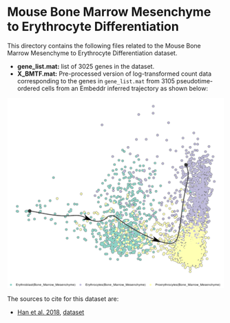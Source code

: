# Mouse Bone Marrow Mesenchyme to Erythrocyte Differentiation
This directory contains the following files related to the Mouse Bone Marrow Mesenchyme to Erythrocyte Differentiation dataset.

- **gene_list.mat:** list of 3025 genes in the dataset.
- **X_BMTF.mat:** Pre-processed version of log-transformed count data corresponding to the genes in `gene_list.mat` from 3105 pseudotime-ordered cells from an Embeddr inferred trajectory as shown below:

![Embedder-inferred trajectory](Embeddr_Trajectory.png)

The sources to cite for this dataset are:
- [Han et al. 2018](https://www.sciencedirect.com/science/article/pii/S0092867418301168?via%3Dihub), [dataset](https://figshare.com/s/865e694ad06d5857db4b)
